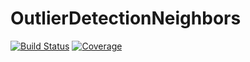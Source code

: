 # OutlierDetectionNeighbors

[![Build Status](https://github.com/davnn/OutlierDetectionNeighbors.jl/workflows/CI/badge.svg)](https://github.com/davnn/OutlierDetectionNeighbors.jl/actions)
[![Coverage](https://codecov.io/gh/davnn/OutlierDetectionNeighbors.jl/branch/master/graph/badge.svg)](https://codecov.io/gh/davnn/OutlierDetectionNeighbors.jl)
